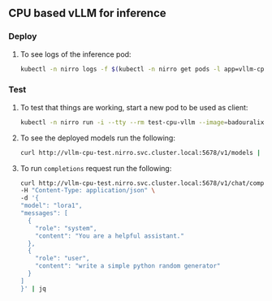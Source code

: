 ## CPU based vLLM for inference 

### Deploy

1.  To see logs of the inference pod:
    ```bash
    kubectl -n nirro logs -f $(kubectl -n nirro get pods -l app=vllm-cpu-test -o jsonpath='{.items[*].metadata.name}')
    ```

### Test

1.  To test that things are working, start a new pod to be used as client:
    ```bash
    kubectl -n nirro run -i --tty --rm test-cpu-vllm --image=badouralix/curl-jq --restart=Never -- /bin/sh
    ```

1.  To see the deployed models run the following:
    ```bash
    curl http://vllm-cpu-test.nirro.svc.cluster.local:5678/v1/models | jq
    ```

1.  To run `completions` request run the following:
    ```bash
    curl http://vllm-cpu-test.nirro.svc.cluster.local:5678/v1/chat/completions \ 
    -H "Content-Type: application/json" \
    -d '{
    "model": "lora1",
    "messages": [
      {
        "role": "system",
        "content": "You are a helpful assistant."
      },
      {
        "role": "user",
        "content": "write a simple python random generator"
      }
    ]
    }' | jq
    ```
